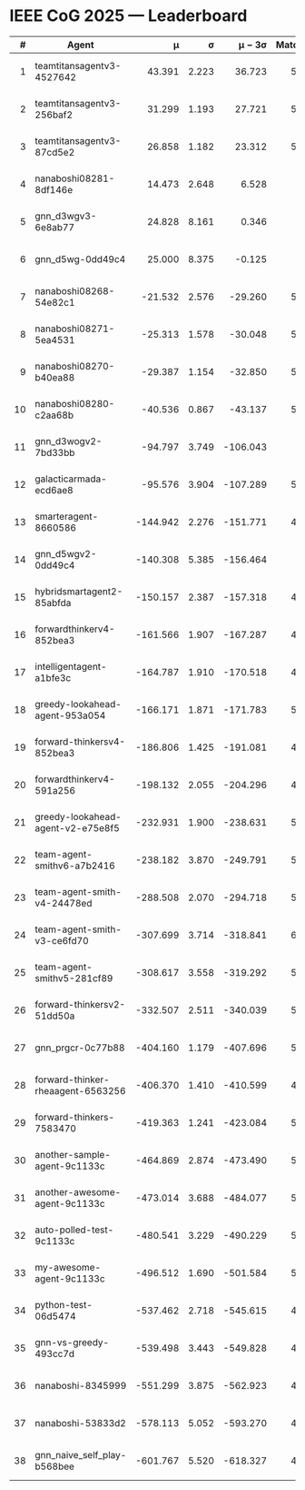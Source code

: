 # IEEE CoG 2025 — Leaderboard

| # | Agent | μ | σ | μ − 3σ | Matches | Updated |
|---:|---|---:|---:|---:|---:|---|
| 1 | teamtitansagentv3-4527642 | 43.391 | 2.223 | 36.723 | 5776 | 2025-08-30 01:56 |
| 2 | teamtitansagentv3-256baf2 | 31.299 | 1.193 | 27.721 | 5796 | 2025-08-30 01:56 |
| 3 | teamtitansagentv3-87cd5e2 | 26.858 | 1.182 | 23.312 | 5080 | 2025-08-30 01:56 |
| 4 | nanaboshi08281-8df146e | 14.473 | 2.648 | 6.528 | 206 | 2025-08-30 01:56 |
| 5 | gnn_d3wgv3-6e8ab77 | 24.828 | 8.161 | 0.346 | 118 | 2025-08-30 01:56 |
| 6 | gnn_d5wg-0dd49c4 | 25.000 | 8.375 | -0.125 | 100 | 2025-08-30 01:56 |
| 7 | nanaboshi08268-54e82c1 | -21.532 | 2.576 | -29.260 | 5360 | 2025-08-30 01:56 |
| 8 | nanaboshi08271-5ea4531 | -25.313 | 1.578 | -30.048 | 5718 | 2025-08-30 01:56 |
| 9 | nanaboshi08270-b40ea88 | -29.387 | 1.154 | -32.850 | 5500 | 2025-08-30 01:56 |
| 10 | nanaboshi08280-c2aa68b | -40.536 | 0.867 | -43.137 | 5198 | 2025-08-30 01:56 |
| 11 | gnn_d3wogv2-7bd33bb | -94.797 | 3.749 | -106.043 | 224 | 2025-08-30 01:56 |
| 12 | galacticarmada-ecd6ae8 | -95.576 | 3.904 | -107.289 | 5300 | 2025-08-30 01:56 |
| 13 | smarteragent-8660586 | -144.942 | 2.276 | -151.771 | 4271 | 2025-08-30 01:56 |
| 14 | gnn_d5wgv2-0dd49c4 | -140.308 | 5.385 | -156.464 | 180 | 2025-08-30 01:56 |
| 15 | hybridsmartagent2-85abfda | -150.157 | 2.387 | -157.318 | 4766 | 2025-08-30 01:56 |
| 16 | forwardthinkerv4-852bea3 | -161.566 | 1.907 | -167.287 | 4464 | 2025-08-30 01:56 |
| 17 | intelligentagent-a1bfe3c | -164.787 | 1.910 | -170.518 | 4853 | 2025-08-30 01:56 |
| 18 | greedy-lookahead-agent-953a054 | -166.171 | 1.871 | -171.783 | 5154 | 2025-08-30 01:56 |
| 19 | forward-thinkersv4-852bea3 | -186.806 | 1.425 | -191.081 | 4435 | 2025-08-30 01:56 |
| 20 | forwardthinkerv4-591a256 | -198.132 | 2.055 | -204.296 | 4737 | 2025-08-30 01:56 |
| 21 | greedy-lookahead-agent-v2-e75e8f5 | -232.931 | 1.900 | -238.631 | 5366 | 2025-08-30 01:56 |
| 22 | team-agent-smithv6-a7b2416 | -238.182 | 3.870 | -249.791 | 5740 | 2025-08-30 01:56 |
| 23 | team-agent-smith-v4-24478ed | -288.508 | 2.070 | -294.718 | 5078 | 2025-08-30 01:56 |
| 24 | team-agent-smith-v3-ce6fd70 | -307.699 | 3.714 | -318.841 | 6218 | 2025-08-30 01:56 |
| 25 | team-agent-smithv5-281cf89 | -308.617 | 3.558 | -319.292 | 5660 | 2025-08-30 01:56 |
| 26 | forward-thinkersv2-51dd50a | -332.507 | 2.511 | -340.039 | 5088 | 2025-08-30 01:56 |
| 27 | gnn_prgcr-0c77b88 | -404.160 | 1.179 | -407.696 | 5110 | 2025-08-30 01:56 |
| 28 | forward-thinker-rheaagent-6563256 | -406.370 | 1.410 | -410.599 | 4648 | 2025-08-30 01:56 |
| 29 | forward-thinkers-7583470 | -419.363 | 1.241 | -423.084 | 5720 | 2025-08-30 01:56 |
| 30 | another-sample-agent-9c1133c | -464.869 | 2.874 | -473.490 | 5680 | 2025-08-30 01:56 |
| 31 | another-awesome-agent-9c1133c | -473.014 | 3.688 | -484.077 | 5220 | 2025-08-30 01:56 |
| 32 | auto-polled-test-9c1133c | -480.541 | 3.229 | -490.229 | 5320 | 2025-08-30 01:56 |
| 33 | my-awesome-agent-9c1133c | -496.512 | 1.690 | -501.584 | 5740 | 2025-08-30 01:56 |
| 34 | python-test-06d5474 | -537.462 | 2.718 | -545.615 | 4660 | 2025-08-30 01:56 |
| 35 | gnn-vs-greedy-493cc7d | -539.498 | 3.443 | -549.828 | 4280 | 2025-08-30 01:56 |
| 36 | nanaboshi-8345999 | -551.299 | 3.875 | -562.923 | 4750 | 2025-08-30 01:56 |
| 37 | nanaboshi-53833d2 | -578.113 | 5.052 | -593.270 | 4160 | 2025-08-30 01:56 |
| 38 | gnn_naive_self_play-b568bee | -601.767 | 5.520 | -618.327 | 4620 | 2025-08-30 01:56 |
